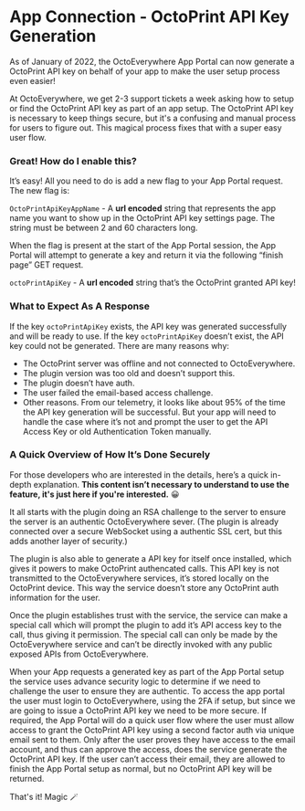 # App Connection - OctoPrint API Key Generation

As of January of 2022, the OctoEverywhere App Portal can now generate a OctoPrint API key on behalf of your app to make the user setup process even easier!

At OctoEverywhere, we get 2-3 support tickets a week asking how to setup or find the OctoPrint API key as part of an app setup. The OctoPrint API key is necessary to keep things secure, but it's a confusing and manual process for users to figure out. This magical process fixes that with a super easy user flow.

### Great! How do I enable this?
It’s easy! All you need to do is add a new flag to your App Portal request. The new flag is:

`OctoPrintApiKeyAppName` - A **url encoded** string that represents the app name you want to show up in the OctoPrint API key settings page. The string must be between 2 and 60 characters long.

When the flag is present at the start of the App Portal session, the App Portal will attempt to generate a key and return it via the following “finish page” GET request. 

`octoPrintApiKey` - A **url encoded** string that’s the OctoPrint granted API key!

### What to Expect As A Response

If the key `octoPrintApiKey` exists, the API key was generated successfully and will be ready to use. If the key `octoPrintApiKey` doesn’t exist, the API key could not be generated. There are many reasons why:
-	The OctoPrint server was offline and not connected to OctoEverywhere.
-	The plugin version was too old and doesn’t support this.
-	The plugin doesn’t have auth.
-	The user failed the email-based access challenge.
-	Other reasons.
From our telemetry, it looks like about 95% of the time the API key generation will be successful. But your app will need to handle the case where it’s not and prompt the user to get the API Access Key or old Authentication Token manually.

### A Quick Overview of How It’s Done Securely
For those developers who are interested in the details, here’s a quick in-depth explanation. **This content isn’t necessary to understand to use the feature, it's just here if you're interested.** 😀

It all starts with the plugin doing an RSA challenge to the server to ensure the server is an authentic OctoEverywhere sever. (The plugin is already connected over a secure WebSocket using a authentic SSL cert, but this adds another layer of security.)

The plugin is also able to generate a API key for itself once installed, which gives it powers to make OctoPrint authencated calls. This API key is not transmitted to the OctoEverywhere services, it’s stored locally on the OctoPrint device. This way the service doesn’t store any OctoPrint auth information for the user.

Once the plugin establishes trust with the service, the service can make a special call which will prompt the plugin to add it’s API access key to the call, thus giving it permission. The special call can only be made by the OctoEverywhere service and can’t be directly invoked with any public exposed APIs from OctoEverywhere.

When your App requests a generated key as part of the App Portal setup the service uses advance security logic to determine if we need to challenge the user to ensure they are authentic. To access the app portal the user must login to OctoEverywhere, using the 2FA if setup, but since we are going to issue a OctoPrint API key we need to be more secure. If required, the App Portal will do a quick user flow where the user must allow access to grant the OctoPrint API key using a second factor auth via unique email sent to them. Only after the user proves they have access to the email account, and thus can approve the access, does the service generate the OctoPrint API key. If the user can’t access their email, they are allowed to finish the App Portal setup as normal, but no OctoPrint API key will be returned.

That's it! Magic 🪄
 
